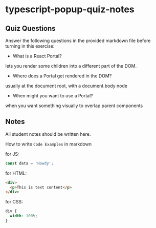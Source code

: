 # typescript-popup-quiz-notes

## Quiz Questions

Answer the following questions in the provided markdown file before turning in this exercise:

- What is a React Portal?

lets you render some children into a different part of the DOM.

- Where does a Portal get rendered in the DOM?

usually at the document root, with a document.body node

- When might you want to use a Portal?

when you want something visually to overlap parent components

## Notes

All student notes should be written here.

How to write `Code Examples` in markdown

for JS:

```javascript
const data = 'Howdy';
```

for HTML:

```html
<div>
  <p>This is text content</p>
</div>
```

for CSS:

```css
div {
  width: 100%;
}
```
